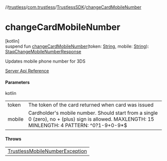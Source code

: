 //[trustless](../../../index.md)/[com.trustless](../index.md)/[TrustlessSDK](index.md)/[changeCardMobileNumber](change-card-mobile-number.md)

# changeCardMobileNumber

[kotlin]\
suspend fun [changeCardMobileNumber](change-card-mobile-number.md)(token: [String](https://kotlinlang.org/api/latest/jvm/stdlib/kotlin/-string/index.html), mobile: [String](https://kotlinlang.org/api/latest/jvm/stdlib/kotlin/-string/index.html)): [StaqChangeMobileNumberResponse](../../com.trustless.requests.cards/-staq-change-mobile-number-response/index.md)

Updates mobile phone number for 3DS

[Server Api Reference](https://developer.staq.io/docs/apis/cards#/Cards/Set%20a%20mobile%20number)

#### Parameters

kotlin

| | |
|---|---|
| token | The token of the card returned when card was issued |
| mobile | Cardholder's mobile number. Should start from a single 0 (zero), no + (plus) sign is allowed. MAXLENGTH: 15 MINLENGTH: 4 PATTERN: ^0?1-9+0-9*$ |

#### Throws

| |
|---|
| [TrustlessMobileNumberException](../../com.trustless.exceptions/-trustless-mobile-number-exception/index.md) |
